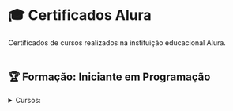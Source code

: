 # :mortar_board: Certificados Alura
Certificados de cursos realizados na instituição educacional Alura.
<br><br>

## :trophy: Formação: Iniciante em Programação
<details>
 <summary>Cursos:</summary>

   - Git e Github: Controle e Compartilhe seu Código

   - JavaScript para Web: Crie Páginas Dinâmicas

   - HTML5 e CSS3 parte 4: Avançando no CSS

   - HTML5 e CSS3 parte 3: Trabalhando com Formulários e Tabelas

   - HTML5 e CSS3 parte 2: Posicionamento, Listas e Navegação

   - HTML5 e CSS3 parte 1: A Primeira Página da Web

   - Linux I: Conhecendo e Utilizando o Terminal

   - Arquitetura de Computadores: Por Trás de como seu Programa Funciona

   - JCP2: Laços e Listas com Javascript

   - JCP1: Iniciando no JavaScript com Pong 

</details>
